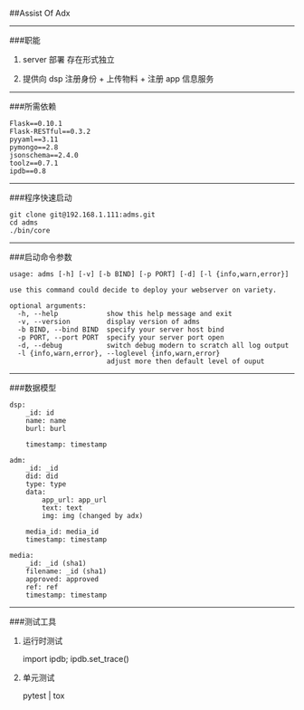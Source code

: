 ##Assist Of Adx

---

###职能

1. server 部署 存在形式独立

2. 提供向 dsp 注册身份 + 上传物料 + 注册 app 信息服务

---

###所需依赖

    Flask==0.10.1
    Flask-RESTful==0.3.2
    pyyaml==3.11
    pymongo==2.8
    jsonschema==2.4.0
    toolz==0.7.1
    ipdb==0.8

---

###程序快速启动

    git clone git@192.168.1.111:adms.git
    cd adms
    ./bin/core

---

###启动命令参数

    usage: adms [-h] [-v] [-b BIND] [-p PORT] [-d] [-l {info,warn,error}]

    use this command could decide to deploy your webserver on variety.

    optional arguments:
      -h, --help            show this help message and exit
      -v, --version         display version of adms
      -b BIND, --bind BIND  specify your server host bind
      -p PORT, --port PORT  specify your server port open
      -d, --debug           switch debug modern to scratch all log output
      -l {info,warn,error}, --loglevel {info,warn,error}
                            adjust more then default level of ouput

---

###数据模型

    dsp:
        _id: id
        name: name 
        burl: burl

        timestamp: timestamp

    adm:
        _id: _id
        did: did
        type: type
        data:
            app_url: app_url
            text: text
            img: img (changed by adx)

        media_id: media_id
        timestamp: timestamp

    media:
        _id: _id (sha1)
        filename: _id (sha1)
        approved: approved
        ref: ref
        timestamp: timestamp

---

###测试工具

1. 运行时测试

    import ipdb; ipdb.set_trace()

2. 单元测试

    pytest | tox
